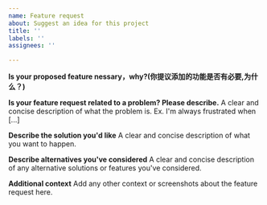 ```yaml
---
name: Feature request
about: Suggest an idea for this project
title: ''
labels: ''
assignees: ''

---
```


**ls your proposed feature nessary，why?(你提议添加的功能是否有必要,为什么？)**

**Is your feature request related to a problem? Please describe.**
A clear and concise description of what the problem is. Ex. I'm always frustrated when [...]

**Describe the solution you'd like**
A clear and concise description of what you want to happen.

**Describe alternatives you've considered**
A clear and concise description of any alternative solutions or features you've considered.

**Additional context**
Add any other context or screenshots about the feature request here.
